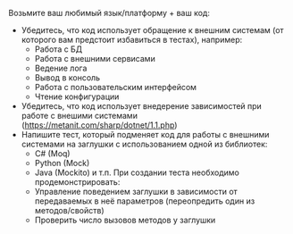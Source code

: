 Возьмите ваш любимый язык/платформу + ваш код:
* Убедитесь, что код использует обращение к внешним системам (от которого вам предстоит избавиться в тестах), например: 
  - Работа с БД 
  - Работа с внешними сервисами 
  - Ведение лога 
  - Вывод в консоль
  - Работа с пользовательским интерфейсом 
  - Чтение конфигурации 
* Убедитесь, что код использует внедерение зависимостей при работе с внешими системами (https://metanit.com/sharp/dotnet/1.1.php) 
* Напишите тест, который подменяет код для работы с внешними системами на заглушки с использованием одной из библиотек:
  - C# (Moq)
  - Python (Mock)
  - Java (Mockito) и т.п. 
При создании теста необходимо продемонстрировать:
  - Управление поведением заглушки в зависимости от передаваемых в неё параметров (переопредить один из методов/свойств) 
  - Проверить число вызовов методов у заглушки
  